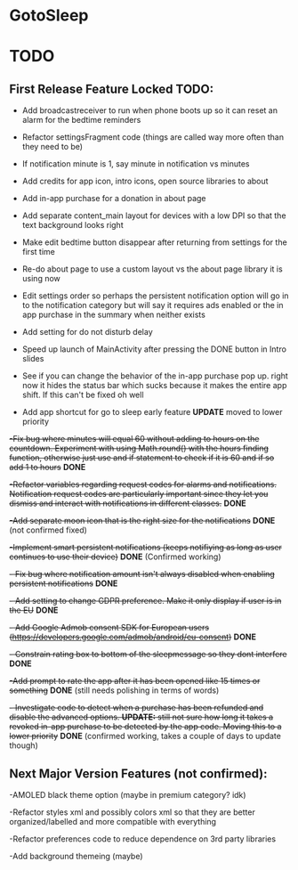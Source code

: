 # GotoSleep

# TODO
## First Release Feature Locked TODO:
- Add broadcastreceiver to run when phone boots up so it can reset an alarm for the bedtime reminders 

- Refactor settingsFragment code (things are called way more often than they need to be)

- If notification minute is 1, say minute in notification vs minutes

- Add credits for app icon, intro icons, open source libraries to about

- Add in-app purchase for a donation in about page

- Add separate content_main layout for devices with a low DPI so that the text background looks right

- Make edit bedtime button disappear after returning from settings for the first time

- Re-do about page to use a custom layout vs the about page library it is using now

- Edit settings order so perhaps the persistent notification option will go in to the notification category but will say it requires ads enabled or the in app purchase in the summary when neither exists

- Add setting for do not disturb delay

- Speed up launch of MainActivity after pressing the DONE button in Intro slides

- See if you can change the behavior of the in-app purchase pop up. right now it hides the status bar which sucks because it makes the entire app shift. If this can't be fixed oh well

- Add app shortcut for go to sleep early feature **UPDATE** moved to lower priority

~~-Fix bug where minutes will equal 60 without adding to hours on the countdown. Experiment with using Math.round() with the hours finding function, otherwise just use and if statement to check if it is 60 and if so add 1 to hours~~ **DONE** 

~~-Refactor variables regarding request codes for alarms and notifications. Notification request codes are particularly important since they let you dismiss and interact with notifications in different classes.~~ **DONE**

~~-Add separate moon icon that is the right size for the notifications~~ **DONE** (not confirmed fixed)

~~-Implement smart persistent notifications (keeps notifiying as long as user continues to use their device)~~ **DONE** (Confirmed working)

~~- Fix bug where notification amount isn't always disabled when enabling persistent notifications~~ **DONE**

~~- Add setting to change GDPR preference. Make it only display if user is in the EU~~ **DONE**

~~- Add Google Admob consent SDK for European users (https://developers.google.com/admob/android/eu-consent)~~ **DONE**

~~- Constrain rating box to bottom of the sleepmessage so they dont interfere~~ **DONE**

~~-Add prompt to rate the app after it has been opened like 15 times or something~~ **DONE** (still needs polishing in terms of words)

~~- Investigate code to detect when a purchase has been refunded and disable the advanced options. **UPDATE:** still not sure how long it takes a revoked in-app purchase to be detected by the app code. Moving this to a lower priority~~ **DONE** (confirmed working, takes a couple of days to update though)



## Next Major Version Features (not confirmed):

-AMOLED black theme option (maybe in premium category? idk)

-Refactor styles xml and possibly colors xml so that they are better organized/labelled and more compatible with everything

-Refactor preferences code to reduce dependence on 3rd party libraries

-Add background themeing (maybe)

